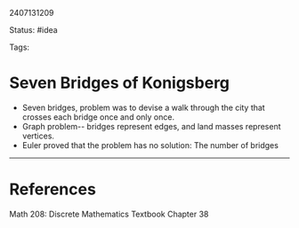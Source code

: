 2407131209

Status: #idea

Tags:

# Seven Bridges of Konigsberg

- Seven bridges, problem was to devise a walk through the city that crosses each bridge once and only once.
- Graph problem-- bridges represent edges, and land masses represent vertices.
- Euler proved that the problem has no solution: The number of bridges 



---
# References

Math 208: Discrete Mathematics Textbook Chapter 38 